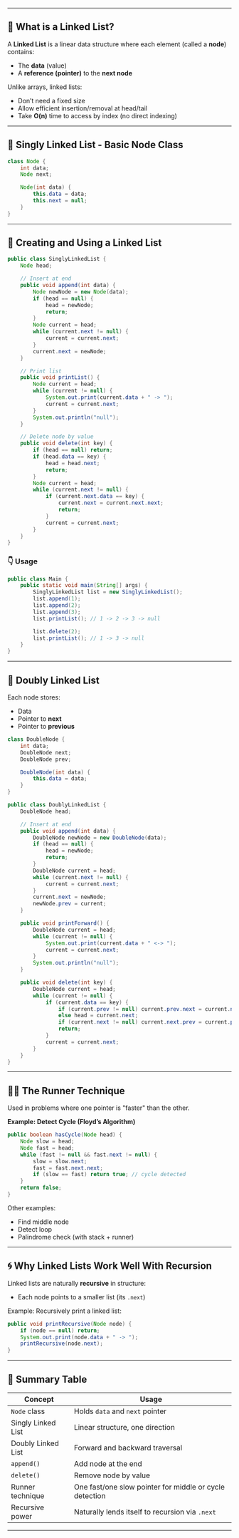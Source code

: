 
---

## 📘 What is a Linked List?

A **Linked List** is a linear data structure where each element (called a **node**) contains:

* The **data** (value)
* A **reference (pointer)** to the **next node**

Unlike arrays, linked lists:

* Don’t need a fixed size
* Allow efficient insertion/removal at head/tail
* Take **O(n)** time to access by index (no direct indexing)

---

## 🧱 Singly Linked List - Basic Node Class

```java
class Node {
    int data;
    Node next;

    Node(int data) {
        this.data = data;
        this.next = null;
    }
}
```

---

## 🔁 Creating and Using a Linked List

```java
public class SinglyLinkedList {
    Node head;

    // Insert at end
    public void append(int data) {
        Node newNode = new Node(data);
        if (head == null) {
            head = newNode;
            return;
        }
        Node current = head;
        while (current.next != null) {
            current = current.next;
        }
        current.next = newNode;
    }

    // Print list
    public void printList() {
        Node current = head;
        while (current != null) {
            System.out.print(current.data + " -> ");
            current = current.next;
        }
        System.out.println("null");
    }

    // Delete node by value
    public void delete(int key) {
        if (head == null) return;
        if (head.data == key) {
            head = head.next;
            return;
        }
        Node current = head;
        while (current.next != null) {
            if (current.next.data == key) {
                current.next = current.next.next;
                return;
            }
            current = current.next;
        }
    }
}
```

### 👇 Usage

```java
public class Main {
    public static void main(String[] args) {
        SinglyLinkedList list = new SinglyLinkedList();
        list.append(1);
        list.append(2);
        list.append(3);
        list.printList(); // 1 -> 2 -> 3 -> null

        list.delete(2);
        list.printList(); // 1 -> 3 -> null
    }
}
```

---

## 🔄 Doubly Linked List

Each node stores:

* Data
* Pointer to **next**
* Pointer to **previous**

```java
class DoubleNode {
    int data;
    DoubleNode next;
    DoubleNode prev;

    DoubleNode(int data) {
        this.data = data;
    }
}
```

```java
public class DoublyLinkedList {
    DoubleNode head;

    // Insert at end
    public void append(int data) {
        DoubleNode newNode = new DoubleNode(data);
        if (head == null) {
            head = newNode;
            return;
        }
        DoubleNode current = head;
        while (current.next != null) {
            current = current.next;
        }
        current.next = newNode;
        newNode.prev = current;
    }

    public void printForward() {
        DoubleNode current = head;
        while (current != null) {
            System.out.print(current.data + " <-> ");
            current = current.next;
        }
        System.out.println("null");
    }

    public void delete(int key) {
        DoubleNode current = head;
        while (current != null) {
            if (current.data == key) {
                if (current.prev != null) current.prev.next = current.next;
                else head = current.next;
                if (current.next != null) current.next.prev = current.prev;
                return;
            }
            current = current.next;
        }
    }
}
```

---

## 🏃‍♂️ The Runner Technique

Used in problems where one pointer is "faster" than the other.

**Example: Detect Cycle (Floyd’s Algorithm)**

```java
public boolean hasCycle(Node head) {
    Node slow = head;
    Node fast = head;
    while (fast != null && fast.next != null) {
        slow = slow.next;
        fast = fast.next.next;
        if (slow == fast) return true; // cycle detected
    }
    return false;
}
```

Other examples:

* Find middle node
* Detect loop
* Palindrome check (with stack + runner)

---

## 🌀 Why Linked Lists Work Well With Recursion

Linked lists are naturally **recursive** in structure:

* Each node points to a smaller list (its `.next`)

Example: Recursively print a linked list:

```java
public void printRecursive(Node node) {
    if (node == null) return;
    System.out.print(node.data + " -> ");
    printRecursive(node.next);
}
```

---

## 🧠 Summary Table

| Concept            | Usage                                                   |
| ------------------ | ------------------------------------------------------- |
| `Node` class       | Holds `data` and `next` pointer                         |
| Singly Linked List | Linear structure, one direction                         |
| Doubly Linked List | Forward and backward traversal                          |
| `append()`         | Add node at the end                                     |
| `delete()`         | Remove node by value                                    |
| Runner technique   | One fast/one slow pointer for middle or cycle detection |
| Recursive power    | Naturally lends itself to recursion via `.next`         |

---

